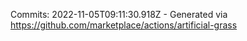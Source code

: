 Commits: 2022-11-05T09:11:30.918Z - Generated via https://github.com/marketplace/actions/artificial-grass
<br>

